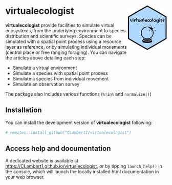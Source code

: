 
<!-- README.md is generated from README.Rmd. Please edit that file -->

# virtualecologist <img src="man/figures/logo.png" align="right" height="139" />

**virtualecologist** provide facilities to simulate virtual ecosystems,
from the underlying environment to species distribution and scientific
surveys. Species can be simulated with a spatial point process using a
resource layer as reference, or by simulating individual movements
(central place or free ranging foraging). You can navigate the articles
above detailing each step:

- Simulate a virtual environment
- Simulate a species with spatial point process
- Simulate a species from individual movement
- Simulate an observation survey

The package also includes various functions (`%!in%` and `normalize()`)

## Installation

You can install the development version of **virtualecologist**
following:

``` r
# remotes::install_github("CLambert1/virtualecologist")
```

## Access help and documentation

A dedicated website is available at
<https://CLambert1.github.io/virtualecologist>, or by tipping
`launch_help()` in the console, which will launch the locally installed
html documentation in your web browser.
